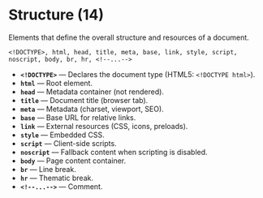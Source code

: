 # Structure (14)

Elements that define the overall structure and resources of a document.

`<!DOCTYPE>, html, head, title, meta, base, link, style, script, noscript, body, br, hr, <!--...-->`

- **`<!DOCTYPE>`** — Declares the document type (HTML5: `<!DOCTYPE html>`).
- **`html`** — Root element.
- **`head`** — Metadata container (not rendered).
- **`title`** — Document title (browser tab).
- **`meta`** — Metadata (charset, viewport, SEO).
- **`base`** — Base URL for relative links.
- **`link`** — External resources (CSS, icons, preloads).
- **`style`** — Embedded CSS.
- **`script`** — Client-side scripts.
- **`noscript`** — Fallback content when scripting is disabled.
- **`body`** — Page content container.
- **`br`** — Line break.
- **`hr`** — Thematic break.
- **`<!--...-->`** — Comment.


